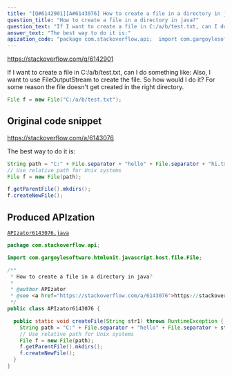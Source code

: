 ```yaml
---
title: "[Q#6142901][A#6143076] How to create a file in a directory in java?"
question_title: "How to create a file in a directory in java?"
question_text: "If I want to create a file in C:/a/b/test.txt, can I do something like: Also, I want to use FileOutputStream to create the file. So how would I do it? For some reason the file doesn't get created in the right directory."
answer_text: "The best way to do it is:"
apization_code: "package com.stackoverflow.api;  import com.gargoylesoftware.htmlunit.javascript.host.file.File;  /**  * How to create a file in a directory in java?  *  * @author APIzator  * @see <a href=\"https://stackoverflow.com/a/6143076\">https://stackoverflow.com/a/6143076</a>  */ public class APIzator6143076 {    public static void createFile(String str1) throws RuntimeException {     String path = \"C:\" + File.separator + \"hello\" + File.separator + str1;     // Use relative path for Unix systems     File f = new File(path);     f.getParentFile().mkdirs();     f.createNewFile();   } }"
---
```


https://stackoverflow.com/q/6142901

If I want to create a file in C:/a/b/test.txt, can I do something like:
Also, I want to use FileOutputStream to create the file. So how would I do it? For some reason the file doesn&#x27;t get created in the right directory.


```java
File f = new File("C:/a/b/test.txt");
```


## Original code snippet

https://stackoverflow.com/a/6143076

The best way to do it is:

```java
String path = "C:" + File.separator + "hello" + File.separator + "hi.txt";
// Use relative path for Unix systems
File f = new File(path);

f.getParentFile().mkdirs(); 
f.createNewFile();
```

## Produced APIzation

[`APIzator6143076.java`](https://github.com/pasqualesalza/apization-temp-data/raw/master/apizations/java/APIzator6143076.java)

```java
package com.stackoverflow.api;

import com.gargoylesoftware.htmlunit.javascript.host.file.File;

/**
 * How to create a file in a directory in java?
 *
 * @author APIzator
 * @see <a href="https://stackoverflow.com/a/6143076">https://stackoverflow.com/a/6143076</a>
 */
public class APIzator6143076 {

  public static void createFile(String str1) throws RuntimeException {
    String path = "C:" + File.separator + "hello" + File.separator + str1;
    // Use relative path for Unix systems
    File f = new File(path);
    f.getParentFile().mkdirs();
    f.createNewFile();
  }
}

```